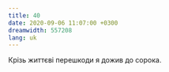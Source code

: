 ```yaml
---
title: 40
date: 2020-09-06 11:07:00 +0300
dreamwidth: 557208
lang: uk
---
```


Крізь життєві перешкоди я дожив до сорока.
